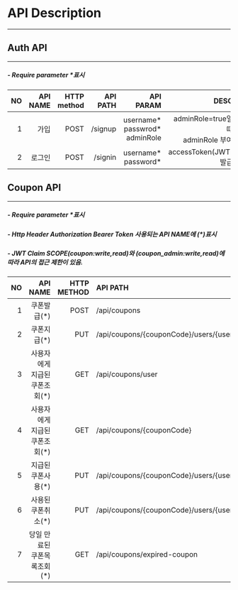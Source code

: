 # API Description
--------------------------------------------------------------
## Auth API
--------------------------------------------------------------
##### - Require parameter *표시 
| NO | API NAME | HTTP<br>method|API PATH | API PARAM | DESC | 
|---:|----------------------:|---:|----------------------:|------------------------:|--------------------:| 
|1|가입| POST| /signup|username*<br>passwrod*<br> adminRole|adminRole=true일때<br> adminRole 부여
|2|로그인| POST| /signin|username*<br> password*<br>| accessToken(JWT) 발급

## Coupon API
--------------------------------------------------------------
##### - Require parameter *표시
##### - Http Header Authorization Bearer Token 사용되는 API NAME에 (*)표시
##### - JWT Claim SCOPE(coupon:write,read)와 (coupon_admin:write,read)에 따라 API의 접근 제한이 있음.
| NO | API NAME | HTTP<br>METHOD|API PATH | API PARAM | DESC |
|---:|------------:|---:|:----------------------|------------------------:|--------------------:| 
|1|쿠폰발급(*)|POST|/api/coupons| count*| coupon_admin:write|
|2|쿠폰지급(*)|PUT|/api/coupons/{couponCode}/users/{userName}/assign| couponCode*<br> userName*| coupon:write
|3|사용자에게<br>지급된 쿠폰조회(*)|GET|/api/coupons/user| | coupon:write<br>JWT에서 사용자ID 사용|
|4|사용자에게<br>지급된 쿠폰조회(*)|GET|/api/coupons/{couponCode}|couponCode*| coupon:write|
|5|지급된<br>쿠폰사용(*)|PUT|/api/coupons/{couponCode}/users/{userName}/use| couponCode*<br> userName*| coupon_admin:write|
|6|사용된<br>쿠폰취소(*)|PUT|/api/coupons/{couponCode}/users/{userName}/cancel| couponCode*<br> userName*| coupon_admin:write|
|7|당일 만료된<br>쿠폰목록조회(*)|GET|/api/coupons/expired-coupon| searchDate*<br> page<br>size| coupon:write<br>searchDate<br>ex)2020-11-20|


